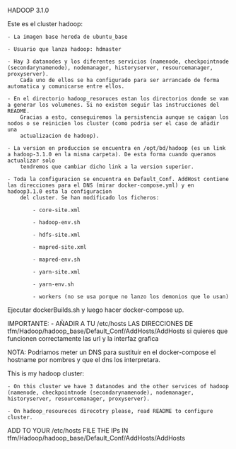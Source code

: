 HADOOP 3.1.0

Este es el cluster hadoop:

	- La imagen base hereda de ubuntu_base
	
	- Usuario que lanza hadoop: hdmaster

	- Hay 3 datanodes y los diferentes servicios (namenode, checkpointnode (secondarynamenode), nodemanager, historyserver, resourcemanager, proxyserver).
		Cada uno de ellos se ha configurado para ser arrancado de forma automatica y comunicarse entre ellos. 

	- En el directorio hadoop_resoruces estan los directorios donde se van a generar los volumenes. Si no existen seguir las instrucciones del README.
		Gracias a esto, conseguiremos la persistencia aunque se caigan los nodos o se reinicien los cluster (como podria ser el caso de añadir una
		actualizacion de hadoop).

	- La version en produccion se encuentra en /opt/bd/hadoop (es un link a hadoop-3.1.0 en la misma carpeta). De esta forma cuando queramos actualizar solo
		tendremos que cambiar dicho link a la version superior.

	- Toda la configuracion se encuentra en Default_Conf. AddHost contiene las direcciones para el DNS (mirar docker-compose.yml) y en hadoop3.1.0 esta la configuracion
		del cluster. Se han modificado los ficheros: 
			
			- core-site.xml

			- hadoop-env.sh

			- hdfs-site.xml

			- mapred-site.xml

			- mapred-env.sh

			- yarn-site.xml

			- yarn-env.sh

			- workers (no se usa porque no lanzo los demonios que lo usan)


Ejecutar dockerBuilds.sh y luego hacer docker-compose up.


IMPORTANTE:
	- AÑADIR A TU /etc/hosts LAS DIRECCIONES DE tfm/Hadoop/hadoop_base/Default_Conf/AddHosts/AddHosts si quieres que funcionen correctamente las url y la interfaz grafica

NOTA: Podriamos meter un DNS para sustituir en el docker-compose el hostname por nombres y que el dns los interpretara. 


This is my hadoop cluster:

	- On this cluster we have 3 datanodes and the other services of hadoop (namenode, checkpointnode (secondarynamenode), nodemanager, historyserver, resourcemanager, proxyserver).

	- On hadoop_resoureces direcotry please, read README to configure cluster. 

ADD TO YOUR /etc/hosts FILE THE IPs IN tfm/Hadoop/hadoop_base/Default_Conf/AddHosts/AddHosts
